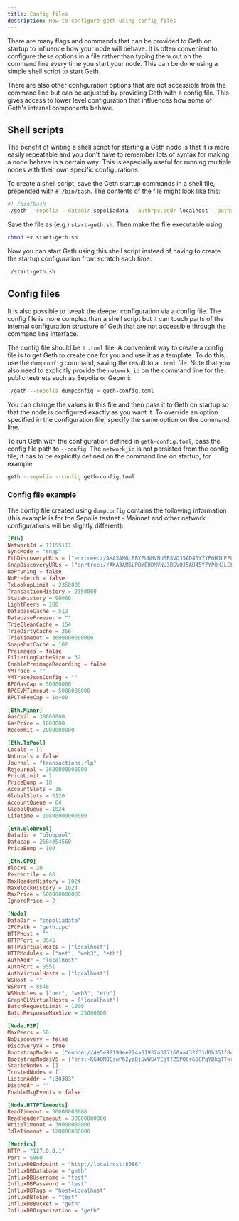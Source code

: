 ```yaml
---
title: Config files
description: How to configure geth using config files
---
```


There are many flags and commands that can be provided to Geth on startup to influence how your node will behave. It is often convenient to configure these options in a file rather than typing them out on the command line every time you start your node. This can be done using a simple shell script to start Geth.

There are also other configuration options that are not accessible from the command line but can be adjusted by providing Geth with a config file. This gives access to lower level configuration that influences how some of Geth's internal components behave.

## Shell scripts

The benefit of writing a shell script for starting a Geth node is that it is more easily repeatable and you don't have to remember lots of syntax for making a node behave in a certain way. This is especially useful for running multiple nodes with their own specific configurations.

To create a shell script, save the Geth startup commands in a shell file, prepended with `#!/bin/bash`. The contents of the file might look like this:

```sh
#! /bin/bash
./geth --sepolia --datadir sepoliadata --authrpc.addr localhost --authrpc.port 8551, 8545 --authrpc.vhosts localhost --authrpc.jwtsecret sepoliadata/jwtsecret --http --http.api eth,net --metrics.expensive --metric.addr 127.0.0.1 --metrics.port 6060
```

Save the file as (e.g.) `start-geth.sh`. Then make the file executable using

```sh
chmod +x start-geth.sh
```

Now you can start Geth using this shell script instead of having to create the startup configuration from scratch each time:

```sh
./start-geth.sh
```

## Config files

It is also possible to tweak the deeper configuration via a config file. The config file is more complex than a shell script but it can touch parts of the internal configuration structure of Geth that are not accessible through the command line interface.

The config file should be a `.toml` file. A convenient way to create a config file is to get Geth to create one for you and use it as a template. To do this, use the `dumpconfig` command, saving the result to a `.toml` file. Note that you also need to explicitly provide the `network_id` on the command line for the public testnets such as Sepolia or Geoerli:

```sh
./geth --sepolia dumpconfig > geth-config.toml
```

You can change the values in this file and then pass it to Geth on startup so that the node is configured exactly as you want it. To override an option specified in the configuration file, specify the same option on the command line.

To run Geth with the configuration defined in `geth-config.toml`, pass the config file path to `--config`. The `network_id` is not persisted from the config file; it has to be explicitly defined on the command line on startup, for example:

```sh
geth --sepolia --config geth-config.toml
```

### Config file example

The config file created using `dumpconfig` contains the following information (this example is for the Sepolia testnet - Mainnet and other network configurations will be slightly different):

```toml
[Eth]
NetworkId = 11155111
SyncMode = "snap"
EthDiscoveryURLs = ["enrtree://AKA3AM6LPBYEUDMVNU3BSVQJ5AD45Y7YPOHJLEF6W26QOE4VTUDPE@all.sepolia.ethdisco.net"]
SnapDiscoveryURLs = ["enrtree://AKA3AM6LPBYEUDMVNU3BSVQJ5AD45Y7YPOHJLEF6W26QOE4VTUDPE@all.sepolia.ethdisco.net"]
NoPruning = false
NoPrefetch = false
TxLookupLimit = 2350000
TransactionHistory = 2350000
StateHistory = 90000
LightPeers = 100
DatabaseCache = 512
DatabaseFreezer = ""
TrieCleanCache = 154
TrieDirtyCache = 256
TrieTimeout = 3600000000000
SnapshotCache = 102
Preimages = false
FilterLogCacheSize = 32
EnablePreimageRecording = false
VMTrace = ""
VMTraceJsonConfig = ""
RPCGasCap = 50000000
RPCEVMTimeout = 5000000000
RPCTxFeeCap = 1e+00

[Eth.Miner]
GasCeil = 30000000
GasPrice = 1000000
Recommit = 2000000000

[Eth.TxPool]
Locals = []
NoLocals = false
Journal = "transactions.rlp"
Rejournal = 3600000000000
PriceLimit = 1
PriceBump = 10
AccountSlots = 16
GlobalSlots = 5120
AccountQueue = 64
GlobalQueue = 1024
Lifetime = 10800000000000

[Eth.BlobPool]
Datadir = "blobpool"
Datacap = 2684354560
PriceBump = 100

[Eth.GPO]
Blocks = 20
Percentile = 60
MaxHeaderHistory = 1024
MaxBlockHistory = 1024
MaxPrice = 500000000000
IgnorePrice = 2

[Node]
DataDir = "sepoliadata"
IPCPath = "geth.ipc"
HTTPHost = ""
HTTPPort = 8545
HTTPVirtualHosts = ["localhost"]
HTTPModules = ["net", "web3", "eth"]
AuthAddr = "localhost"
AuthPort = 8551
AuthVirtualHosts = ["localhost"]
WSHost = ""
WSPort = 8546
WSModules = ["net", "web3", "eth"]
GraphQLVirtualHosts = ["localhost"]
BatchRequestLimit = 1000
BatchResponseMaxSize = 25000000

[Node.P2P]
MaxPeers = 50
NoDiscovery = false
DiscoveryV4 = true
BootstrapNodes = ["enode://4e5e92199ee224a01932a377160aa432f31d0b351f84ab413a8e0a42f4f36476f8fb1cbe914af0d9aef0d51665c214cf653c651c4bbd9d5550a934f241f1682b@138.197.51.181:30303", "enode://143e11fb766781d22d92a2e33f8f104cddae4411a122295ed1fdb6638de96a6ce65f5b7c964ba3763bba27961738fef7d3ecc739268f3e5e771fb4c87b6234ba@146.190.1.103:30303", "enode://8b61dc2d06c3f96fddcbebb0efb29d60d3598650275dc469c22229d3e5620369b0d3dedafd929835fe7f489618f19f456fe7c0df572bf2d914a9f4e006f783a9@170.64.250.88:30303", "enode://10d62eff032205fcef19497f35ca8477bea0eadfff6d769a147e895d8b2b8f8ae6341630c645c30f5df6e67547c03494ced3d9c5764e8622a26587b083b028e8@139.59.49.206:30303", "enode://9e9492e2e8836114cc75f5b929784f4f46c324ad01daf87d956f98b3b6c5fcba95524d6e5cf9861dc96a2c8a171ea7105bb554a197455058de185fa870970c7c@138.68.123.152:30303"]
BootstrapNodesV5 = ["enr:-KG4QMOEswP62yzDjSwWS4YEjtTZ5PO6r65CPqYBkgTTkrpaedQ8uEUo1uMALtJIvb2w_WWEVmg5yt1UAuK1ftxUU7QDhGV0aDKQu6TalgMAAAD__________4JpZIJ2NIJpcIQEnfA2iXNlY3AyNTZrMaEDfol8oLr6XJ7FsdAYE7lpJhKMls4G_v6qQOGKJUWGb_uDdGNwgiMog3VkcIIjKA", "enr:-KG4QF4B5WrlFcRhUU6dZETwY5ZzAXnA0vGC__L1Kdw602nDZwXSTs5RFXFIFUnbQJmhNGVU6OIX7KVrCSTODsz1tK4DhGV0aDKQu6TalgMAAAD__________4JpZIJ2NIJpcIQExNYEiXNlY3AyNTZrMaECQmM9vp7KhaXhI-nqL_R0ovULLCFSFTa9CPPSdb1zPX6DdGNwgiMog3VkcIIjKA", "enr:-Ku4QImhMc1z8yCiNJ1TyUxdcfNucje3BGwEHzodEZUan8PherEo4sF7pPHPSIB1NNuSg5fZy7qFsjmUKs2ea1Whi0EBh2F0dG5ldHOIAAAAAAAAAACEZXRoMpD1pf1CAAAAAP__________gmlkgnY0gmlwhBLf22SJc2VjcDI1NmsxoQOVphkDqal4QzPMksc5wnpuC3gvSC8AfbFOnZY_On34wIN1ZHCCIyg", "enr:-Ku4QP2xDnEtUXIjzJ_DhlCRN9SN99RYQPJL92TMlSv7U5C1YnYLjwOQHgZIUXw6c-BvRg2Yc2QsZxxoS_pPRVe0yK8Bh2F0dG5ldHOIAAAAAAAAAACEZXRoMpD1pf1CAAAAAP__________gmlkgnY0gmlwhBLf22SJc2VjcDI1NmsxoQMeFF5GrS7UZpAH2Ly84aLK-TyvH-dRo0JM1i8yygH50YN1ZHCCJxA", "enr:-Ku4QPp9z1W4tAO8Ber_NQierYaOStqhDqQdOPY3bB3jDgkjcbk6YrEnVYIiCBbTxuar3CzS528d2iE7TdJsrL-dEKoBh2F0dG5ldHOIAAAAAAAAAACEZXRoMpD1pf1CAAAAAP__________gmlkgnY0gmlwhBLf22SJc2VjcDI1NmsxoQMw5fqqkw2hHC4F5HZZDPsNmPdB1Gi8JPQK7pRc9XHh-oN1ZHCCKvg", "enr:-Le4QPUXJS2BTORXxyx2Ia-9ae4YqA_JWX3ssj4E_J-3z1A-HmFGrU8BpvpqhNabayXeOZ2Nq_sbeDgtzMJpLLnXFgAChGV0aDKQtTA_KgEAAAAAIgEAAAAAAIJpZIJ2NIJpcISsaa0Zg2lwNpAkAIkHAAAAAPA8kv_-awoTiXNlY3AyNTZrMaEDHAD2JKYevx89W0CcFJFiskdcEzkH_Wdv9iW42qLK79ODdWRwgiMohHVkcDaCI4I", "enr:-Le4QLHZDSvkLfqgEo8IWGG96h6mxwe_PsggC20CL3neLBjfXLGAQFOPSltZ7oP6ol54OvaNqO02Rnvb8YmDR274uq8ChGV0aDKQtTA_KgEAAAAAIgEAAAAAAIJpZIJ2NIJpcISLosQxg2lwNpAqAX4AAAAAAPA8kv_-ax65iXNlY3AyNTZrMaEDBJj7_dLFACaxBfaI8KZTh_SSJUjhyAyfshimvSqo22WDdWRwgiMohHVkcDaCI4I", "enr:-Le4QH6LQrusDbAHPjU_HcKOuMeXfdEB5NJyXgHWFadfHgiySqeDyusQMvfphdYWOzuSZO9Uq2AMRJR5O4ip7OvVma8BhGV0aDKQtTA_KgEAAAAAIgEAAAAAAIJpZIJ2NIJpcISLY9ncg2lwNpAkAh8AgQIBAAAAAAAAAAmXiXNlY3AyNTZrMaECDYCZTZEksF-kmgPholqgVt8IXr-8L7Nu7YrZ7HUpgxmDdWRwgiMohHVkcDaCI4I", "enr:-Le4QIqLuWybHNONr933Lk0dcMmAB5WgvGKRyDihy1wHDIVlNuuztX62W51voT4I8qD34GcTEOTmag1bcdZ_8aaT4NUBhGV0aDKQtTA_KgEAAAAAIgEAAAAAAIJpZIJ2NIJpcISLY04ng2lwNpAkAh8AgAIBAAAAAAAAAA-fiXNlY3AyNTZrMaEDscnRV6n1m-D9ID5UsURk0jsoKNXt1TIrj8uKOGW6iluDdWRwgiMohHVkcDaCI4I", "enr:-Ku4QHqVeJ8PPICcWk1vSn_XcSkjOkNiTg6Fmii5j6vUQgvzMc9L1goFnLKgXqBJspJjIsB91LTOleFmyWWrFVATGngBh2F0dG5ldHOIAAAAAAAAAACEZXRoMpC1MD8qAAAAAP__________gmlkgnY0gmlwhAMRHkWJc2VjcDI1NmsxoQKLVXFOhp2uX6jeT0DvvDpPcU8FWMjQdR4wMuORMhpX24N1ZHCCIyg", "enr:-Ku4QG-2_Md3sZIAUebGYT6g0SMskIml77l6yR-M_JXc-UdNHCmHQeOiMLbylPejyJsdAPsTHJyjJB2sYGDLe0dn8uYBh2F0dG5ldHOIAAAAAAAAAACEZXRoMpC1MD8qAAAAAP__________gmlkgnY0gmlwhBLY-NyJc2VjcDI1NmsxoQORcM6e19T1T9gi7jxEZjk_sjVLGFscUNqAY9obgZaxbIN1ZHCCIyg", "enr:-Ku4QPn5eVhcoF1opaFEvg1b6JNFD2rqVkHQ8HApOKK61OIcIXD127bKWgAtbwI7pnxx6cDyk_nI88TrZKQaGMZj0q0Bh2F0dG5ldHOIAAAAAAAAAACEZXRoMpC1MD8qAAAAAP__________gmlkgnY0gmlwhDayLMaJc2VjcDI1NmsxoQK2sBOLGcUb4AwuYzFuAVCaNHA-dy24UuEKkeFNgCVCsIN1ZHCCIyg", "enr:-Ku4QEWzdnVtXc2Q0ZVigfCGggOVB2Vc1ZCPEc6j21NIFLODSJbvNaef1g4PxhPwl_3kax86YPheFUSLXPRs98vvYsoBh2F0dG5ldHOIAAAAAAAAAACEZXRoMpC1MD8qAAAAAP__________gmlkgnY0gmlwhDZBrP2Jc2VjcDI1NmsxoQM6jr8Rb1ktLEsVcKAPa08wCsKUmvoQ8khiOl_SLozf9IN1ZHCCIyg", "enr:-LK4QA8FfhaAjlb_BXsXxSfiysR7R52Nhi9JBt4F8SPssu8hdE1BXQQEtVDC3qStCW60LSO7hEsVHv5zm8_6Vnjhcn0Bh2F0dG5ldHOIAAAAAAAAAACEZXRoMpC1MD8qAAAAAP__________gmlkgnY0gmlwhAN4aBKJc2VjcDI1NmsxoQJerDhsJ-KxZ8sHySMOCmTO6sHM3iCFQ6VMvLTe948MyYN0Y3CCI4yDdWRwgiOM", "enr:-LK4QKWrXTpV9T78hNG6s8AM6IO4XH9kFT91uZtFg1GcsJ6dKovDOr1jtAAFPnS2lvNltkOGA9k29BUN7lFh_sjuc9QBh2F0dG5ldHOIAAAAAAAAAACEZXRoMpC1MD8qAAAAAP__________gmlkgnY0gmlwhANAdd-Jc2VjcDI1NmsxoQLQa6ai7y9PMN5hpLe5HmiJSlYzMuzP7ZhwRiwHvqNXdoN0Y3CCI4yDdWRwgiOM"]
StaticNodes = []
TrustedNodes = []
ListenAddr = ":30303"
DiscAddr = ""
EnableMsgEvents = false

[Node.HTTPTimeouts]
ReadTimeout = 30000000000
ReadHeaderTimeout = 30000000000
WriteTimeout = 30000000000
IdleTimeout = 120000000000

[Metrics]
HTTP = "127.0.0.1"
Port = 6060
InfluxDBEndpoint = "http://localhost:8086"
InfluxDBDatabase = "geth"
InfluxDBUsername = "test"
InfluxDBPassword = "test"
InfluxDBTags = "host=localhost"
InfluxDBToken = "test"
InfluxDBBucket = "geth"
InfluxDBOrganization = "geth"
```
